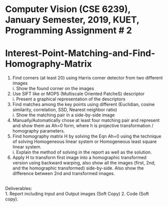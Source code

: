 # Computer Vision (CSE 6239), January Semester, 2019, KUET, Programming Assignment # 2
# Interest-Point-Matching-and-Find-Homography-Matrix
1. Find corners (at least 20) using Harris corner detector from two different images <br>
  i. Show the found corner on the images
2. Use SIFT like or MOPS (Multiscale Oriented PatcheS) descriptor <br>
  i. Present a graphical representation of the descriptors
3. Find matches among the key points using different (Euclidian, cosine similarity, correlation, SSD, Nearest neighbor ratio) <br>
  i. Show the matching pair in a side-by-side image
4. Manually/Automatically chose at least four matching pair and represent and show them as Ah=0 form, where h is projective transformation / homography parameters.
5. Find homography matrix H by solving the Eqn Ah=0 using the technique of solving Homogeneous linear system or Homogeneous least square linear system. <br>
  i. Explain the method of solving in the report as well as the solution.
6. Apply H to transform first image into a homographic transformed version using backward warping, also show all the images (first, 2nd, and the homographic transformed) side-by-side. Also show the difference between 2nd and transformed images.
<br>
Deliverables:<br>
1. Report including Input and Output images (Soft Copy)
2. Code (Soft copy).
